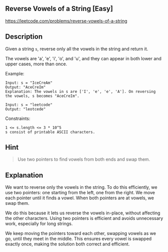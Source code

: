## Reverse Vowels of a String [Easy]
https://leetcode.com/problems/reverse-vowels-of-a-string

## Description

Given a string `s`, reverse only all the vowels in the string and return it.

The vowels are 'a', 'e', 'i', 'o', and 'u', and they can appear in both lower and upper cases, more than once.

Example:
```
Input: s = "IceCreAm"
Output: "AceCreIm"
Explanation: The vowels in s are ['I', 'e', 'e', 'A']. On reversing the vowels, s becomes "AceCreIm".

Input: s = "leetcode"
Output: "leotcede"
```

Constraints:
```
1 <= s.length <= 3 * 10^5
s consist of printable ASCII characters.
```

## Hint

> Use two pointers to find vowels from both ends and swap them.

## Explanation

We want to reverse only the vowels in the string. To do this efficiently, we use two pointers: one starting from the left, one from the right. We move each pointer until it finds a vowel. When both pointers are at vowels, we swap them.

We do this because it lets us reverse the vowels in-place, without affecting the other characters. Using two pointers is efficient and avoids unnecessary work, especially for long strings.

We keep moving the pointers toward each other, swapping vowels as we go, until they meet in the middle. This ensures every vowel is swapped exactly once, making the solution both correct and efficient.
